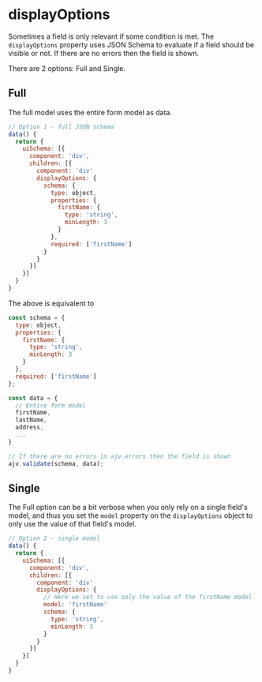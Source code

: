 # displayOptions

Sometimes a field is only relevant if some condition is met. The `displayOptions` property uses JSON Schema to evaluate if a field should be visible or not. If there are no errors then the field is shown.

There are 2 options: Full and Single.

## Full

The full model uses the entire form model as data.

```js
// Option 1 - full JSON schema
data() {
  return {
    uiSchema: [{
      component: 'div',
      children: [{
        component: 'div'
        displayOptions: {
          schema: {
            type: object,
            properties: {
              firstName: {
                type: 'string',
                minLength: 3
              }
            },
            required: ['firstName']
          }
        }
      }]
    }]
  }
}
```

The above is equivalent to

```js
const schema = {
  type: object,
  properties: {
    firstName: {
      type: 'string',
      minLength: 3
    }
  },
  required: ['firstName']
};

const data = {
  // Entire form model
  firstName,
  lastName,
  address,
  ...
}

// If there are no errors in ajv.errors then the field is shown
ajv.validate(schema, data);

```

## Single

The Full option can be a bit verbose when you only rely on a single field's model, and thus you set the `model` property on the `displayOptions` object to only use the value of that field's model.

```js
// Option 2 - single model
data() {
  return {
    uiSchema: [{
      component: 'div',
      children: [{
        component: 'div'
        displayOptions: {
          // Here we set to use only the value of the firstName model
          model: 'firstName'
          schema: {
            type: 'string',
            minLength: 3
          }
        }
      }]
    }]
  }
}
```
